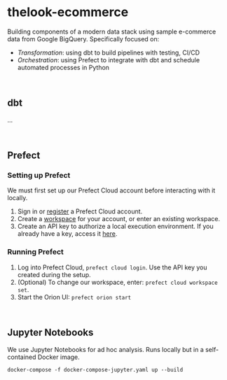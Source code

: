 # thelook-ecommerce

Building components of a modern data stack using sample e-commerce data from Google BigQuery. Specifically focused on:
- _Transformation_: using dbt to build pipelines with testing, CI/CD
- _Orchestration_: using Prefect to integrate with dbt and schedule automated processes in Python

<br>

## dbt

...


<br>

## Prefect

### Setting up Prefect

We must first set up our Prefect Cloud account before interacting with it locally.

1. Sign in or [register](https://docs.prefect.io/ui/cloud-getting-started/#sign-in-or-register) a Prefect Cloud account.
2. Create a [workspace](https://app.prefect.cloud/) for your account, or enter an existing workspace.
3. Create an API key to authorize a local execution environment. If you already have a key, access it [here](https://app.prefect.cloud/my/api-keys).

### Running Prefect

1. Log into Prefect Cloud, `prefect cloud login`. Use the API key you created during the setup.
2. (Optional) To change our workspace, enter: `prefect cloud workspace set`.
3. Start the Orion UI: `prefect orion start`

<br>

## Jupyter Notebooks

We use Jupyter Notebooks for ad hoc analysis. Runs locally but in a self-contained Docker image.

```
docker-compose -f docker-compose-jupyter.yaml up --build
```
